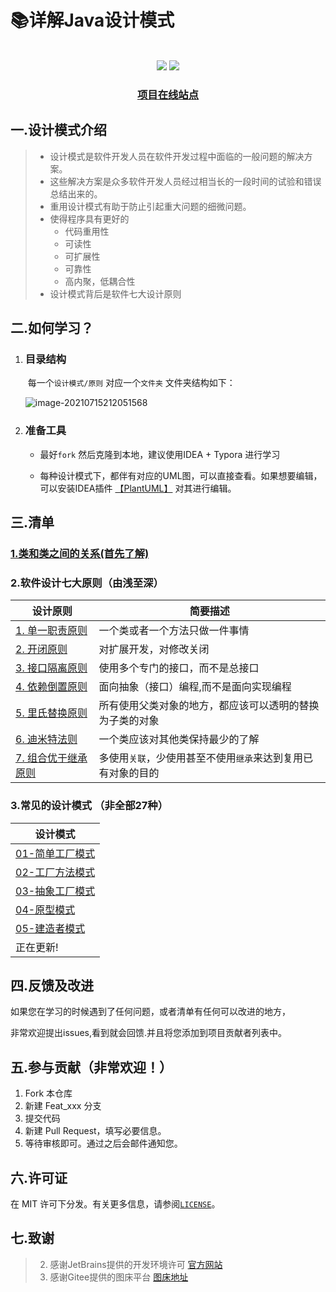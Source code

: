 # 📚详解Java设计模式

<center>
</center>
<br>

<div align="center">
    <a href="./LICENSE"><img src="https://img.shields.io/badge/license-MIT-blue.svg"></a>
    <img src="https://visitor-badge.glitch.me/badge?page_id=shaoxiongdu.java-design-pattern">
<br>
    <h3><a href="https://shaoxiongdu.github.io/java-design-pattern/#/" target="_blank">项目在线站点</a></h3>
</div>


## 一.设计模式介绍

> - 设计模式是软件开发人员在软件开发过程中面临的一般问题的解决方案。
> - 这些解决方案是众多软件开发人员经过相当长的一段时间的试验和错误总结出来的。
> - 重用设计模式有助于防止引起重大问题的细微问题。
> - 使得程序具有更好的
>   - 代码重用性
>   - 可读性
>   - 可扩展性
>   - 可靠性
>   - 高内聚，低耦合性
> - 设计模式背后是软件七大设计原则

## 二.如何学习？

1. ### 目录结构

   ​	每一个`设计模式/原则` 对应一个`文件夹`  文件夹结构如下：
   
   ![image-20210715212051568](https://gitee.com/ShaoxiongDu/imageBed/raw/master//images/image-20210715212051568.png)
    
2. ### 准备工具 

   - 最好`fork` 然后克隆到本地，建议使用IDEA + Typora 进行学习

   - 每种设计模式下，都伴有对应的UML图，可以直接查看。如果想要编辑，可以安装IDEA插件 [【PlantUML】](https://plugins.jetbrains.com/plugin/7017-plantuml-integration) 对其进行编辑。

## 三.清单

 ### [1.类和类之间的关系(首先了解)](./类和类之间的关系(UML图)/类和类之间的关系.md)

### 2.软件设计七大原则（由浅至深）

| 设计原则            | 简要描述|
| ------------------- | ------------------------------------------ |
| [1. 单一职责原则](./单一职责原则/单一职责原则.md)     | 一个类或者一个方法只做一件事情|
| [2. 开闭原则](./开闭原则/开闭原则.md)         | 对扩展开发，对修改关闭|
| [3. 接口隔离原则](./接口隔离原则/接口隔离原则.md)     | 使用多个专门的接口，而不是总接口 |
| [4. 依赖倒置原则](./依赖倒置(转换)原则/依赖倒置（转换）原则.md)     | 面向抽象（接口）编程,而不是面向实现编程|
| [5. 里氏替换原则](./里氏替换原则/里氏替换原则.md)     | 所有使用父类对象的地方，都应该可以透明的替换为子类的对象|
| [6. 迪米特法则](./迪米特法则/迪米特法则.md)       |一个类应该对其他类保持最少的了解|
| [7. 组合优于继承原则](./组合优于继承原则/组合优于继承原则.md) | 多使用`关联`，少使用甚至不使用`继承`来达到复用已有对象的目的 |

### 3.常见的设计模式 （非全部27种）

| 设计模式|
| -----------------| 
| [01-简单工厂模式](./01-简单工厂模式/简单工厂模式.md)|
| [02-工厂方法模式](./02-工厂方法模式/工厂方法模式.md)|
| [03-抽象工厂模式](./03-抽象工厂模式/抽象工厂模式.md)|
| [04-原型模式](./04-原型模式/原型模式.md)|
| [05-建造者模式](./05-建造者模式/建造者模式.md)|
| 正在更新!|

## 四.反馈及改进

如果您在学习的时候遇到了任何问题，或者清单有任何可以改进的地方，

非常欢迎提出issues,看到就会回馈.并且将您添加到项目贡献者列表中。

## 五.参与贡献（非常欢迎！）

1. Fork 本仓库
2. 新建 Feat_xxx 分支
3. 提交代码
4. 新建 Pull Request，填写必要信息。
5. 等待审核即可。通过之后会邮件通知您。

## 六.许可证

在 MIT 许可下分发。有关更多信息，请参阅[`LICENSE`](./LICENSE)。

## 七.致谢

>  2. 感谢JetBrains提供的开发环境许可 [官方网站](https://www.jetbrains.com/)
>  3. 感谢Gitee提供的图床平台 [图床地址](https://gitee.com/ShaoxiongDu/imageBed)

